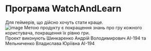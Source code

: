 # Програма WatchAndLearn #
Для геймерів, що дійсно хочуть стати краще.<br/>
![image](https://user-images.githubusercontent.com/81920857/136738801-3bfa0497-8e2d-4279-8f6f-d5f38ada7441.png)
Метою продукту є покращення знань про гру кожного користувача, покращення їх рівню гри.<br/>
Проект виконують Шинкаренко Андрій Володимирович АІ-194 та Мельниченко Владислава Юріївна АІ-194<br/>
